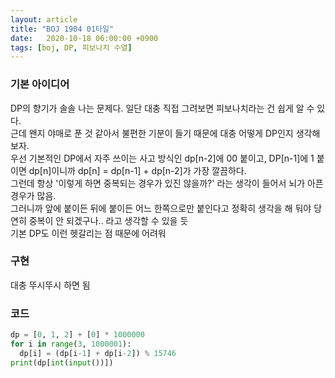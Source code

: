 ```yaml
---
layout: article
title: "BOJ 1904 01타일"
date:   2020-10-18 06:00:00 +0900
tags: [boj, DP, 피보나치 수열]
---
```


### 기본 아이디어
DP의 향기가 솔솔 나는 문제다. 일단 대충 직접 그려보면 피보나치라는 건 쉽게 알 수 있다.  
근데 왠지 야매로 푼 것 같아서 불편한 기분이 들기 때문에 대충 어떻게 DP인지 생각해 보자.  
우선 기본적인 DP에서 자주 쓰이는 사고 방식인 dp[n-2]에 00 붙이고, DP[n-1]에 1 붙이면 dp[n]이니까 dp[n] = dp[n-1] + dp[n-2]가 가장 깔끔하다.  
그런데 항상 '이렇게 하면 중복되는 경우가 있진 않을까?' 라는 생각이 들어서 뇌가 아픈 경우가 많음.  
그러니까 앞에 붙이든 뒤에 붙이든 어느 한쪽으로만 붙인다고 정확히 생각을 해 둬야 당연히 중복이 안 되겠구나.. 라고 생각할 수 있을 듯  
기본 DP도 이런 헷갈리는 점 때문에 어려워  


### 구현
대충 뚜시뚜시 하면 됨

### 코드
~~~python
dp = [0, 1, 2] + [0] * 1000000
for i in range(3, 1000001):
  dp[i] = (dp[i-1] + dp[i-2]) % 15746
print(dp[int(input())])
~~~
